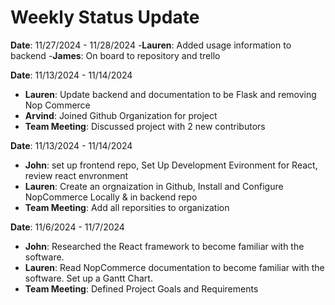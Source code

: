 # Weekly Status Update

**Date**: 11/27/2024 - 11/28/2024
-**Lauren**: Added usage information to backend 
-**James**: On board to repository and trello 

**Date**: 11/13/2024 - 11/14/2024

- **Lauren**: Update backend and documentation to be Flask and removing Nop Commerce
- **Arvind**: Joined Github Organization for project
- **Team Meeting**: Discussed project with 2 new contributors 

**Date**: 11/13/2024 - 11/14/2024

- **John**: set up frontend repo, Set Up Development Evironment for React, review react envronment  
- **Lauren**: Create an orgnaization in Github, Install and Configure NopCommerce Locally & in backend repo   
- **Team Meeting**: Add all reporsities to organization 

**Date**: 11/6/2024 - 11/7/2024

- **John**: Researched the React framework to become familiar with the software.
- **Lauren**: Read NopCommerce documentation to become familiar with the software. Set up a Gantt Chart.
- **Team Meeting**: Defined Project Goals and Requirements 
